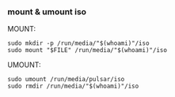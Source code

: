 ### mount & umount iso
MOUNT:

```
sudo mkdir -p /run/media/"$(whoami)"/iso  
sudo mount "$FILE" /run/media/"$(whoami)"/iso 
```

UMOUNT:

```
sudo umount /run/media/pulsar/iso  
sudo rmdir /run/media/"$(whoami)"/iso 
```
